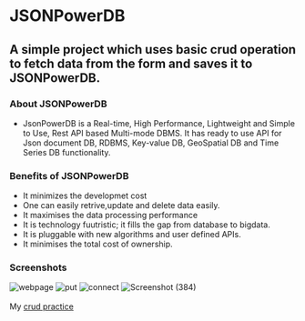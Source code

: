# JSONPowerDB
## A simple project which uses basic crud operation to fetch data from the form and saves it to JSONPowerDB.
### About JSONPowerDB
- JsonPowerDB is a Real-time, High Performance, Lightweight and Simple to Use, Rest API based Multi-mode DBMS. It has ready to  use API for Json document DB, RDBMS, Key-value DB, GeoSpatial DB and Time Series DB functionality.
### Benefits of JSONPowerDB
- It minimizes the developmet cost
- One can easily retrive,update and delete data easily.
- It maximises the data processing performance
- It is technology fuutristic; it fills the gap from database to bigdata.
- It is pluggable with new algorithms and user defined APIs.
- It minimises the total cost of ownership.
### Screenshots
![webpage](https://user-images.githubusercontent.com/70443980/146673324-17bf831f-9dd4-4866-8220-1dc0d16f9e28.png)
![put](https://user-images.githubusercontent.com/70443980/146673360-0472f700-fe0f-427d-aa8c-d4050b969b2c.png)
![connect](https://user-images.githubusercontent.com/70443980/146673391-63c29ecb-09bc-4e7f-80ac-78852234b9ab.png)
![Screenshot (384)](https://user-images.githubusercontent.com/70443980/146673432-24c034c3-5593-471a-a486-fb08e42122d8.png)
<br></br>
 My [crud practice](https://drive.google.com/drive/folders/1yDTv3bG2ewxvWIsyAJC696SveciGlSAC?usp=sharing)
